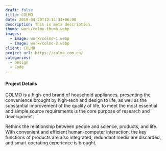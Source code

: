 ```yaml
---
draft: false
title: COLMO
date: 2019-04-20T12:14:34+06:00
description: This is meta description.
thumb: work/colmo-thumb.webp
images:
  - image: work/colmo-1.webp
  - image: work/colmo-2.webp
client: COLMO
project_url: https://colmo.com.cn/
categories:
  - Design
  - Code
---
```


#### Project Details

COLMO is a high-end brand of household appliances. presenting the convenience brought by high-tech and design to life, as well as the substantial improvement of the quality of life, to meet the most essential and simple source requirements is the core purpose of research and development.

Rethink the relationship between people and science, products, and life. With convenient and efficient human-computer interaction, the key functions of products are also integrated, redundant media are discarded, and smart operating experience is brought.
